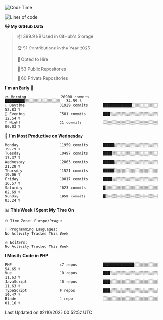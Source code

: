 <!--START_SECTION:waka-->
![Code Time](http://img.shields.io/badge/Code%20Time-1%2C584%20hrs%203%20mins-blue)

![Lines of code](https://img.shields.io/badge/From%20Hello%20World%20I%27ve%20Written-17.2%20million%20lines%20of%20code-blue)

**🐱 My GitHub Data** 

> 📦 399.9 kB Used in GitHub's Storage 
 > 
> 🏆 51 Contributions in the Year 2025
 > 
> 💼 Opted to Hire
 > 
> 📜 53 Public Repositories 
 > 
> 🔑 60 Private Repositories 
 > 
**I'm an Early 🐤** 

```text
🌞 Morning                20908 commits       █████████░░░░░░░░░░░░░░░░   34.59 % 
🌆 Daytime                31929 commits       █████████████░░░░░░░░░░░░   52.83 % 
🌃 Evening                7581 commits        ███░░░░░░░░░░░░░░░░░░░░░░   12.54 % 
🌙 Night                  21 commits          ░░░░░░░░░░░░░░░░░░░░░░░░░   00.03 % 
```
📅 **I'm Most Productive on Wednesday** 

```text
Monday                   11959 commits       █████░░░░░░░░░░░░░░░░░░░░   19.79 % 
Tuesday                  10497 commits       ████░░░░░░░░░░░░░░░░░░░░░   17.37 % 
Wednesday                12863 commits       █████░░░░░░░░░░░░░░░░░░░░   21.28 % 
Thursday                 11521 commits       █████░░░░░░░░░░░░░░░░░░░░   19.06 % 
Friday                   10017 commits       ████░░░░░░░░░░░░░░░░░░░░░   16.57 % 
Saturday                 1623 commits        █░░░░░░░░░░░░░░░░░░░░░░░░   02.69 % 
Sunday                   1959 commits        █░░░░░░░░░░░░░░░░░░░░░░░░   03.24 % 
```


📊 **This Week I Spent My Time On** 

```text
🕑︎ Time Zone: Europe/Prague

💬 Programming Languages: 
No Activity Tracked This Week

🔥 Editors: 
No Activity Tracked This Week
```

**I Mostly Code in PHP** 

```text
PHP                      47 repos            ██████████████░░░░░░░░░░░   54.65 % 
Vue                      10 repos            ███░░░░░░░░░░░░░░░░░░░░░░   11.63 % 
JavaScript               10 repos            ███░░░░░░░░░░░░░░░░░░░░░░   11.63 % 
TypeScript               9 repos             ███░░░░░░░░░░░░░░░░░░░░░░   10.47 % 
Blade                    1 repo              ░░░░░░░░░░░░░░░░░░░░░░░░░   01.16 % 
```




 Last Updated on 02/10/2025 00:52:52 UTC
<!--END_SECTION:waka-->
<!--
**AlexKratky/AlexKratky** is a ✨ _special_ ✨ repository because its `README.md` (this file) appears on your GitHub profile.

Here are some ideas to get you started:

- 🔭 I’m currently working on ...
- 🌱 I’m currently learning ...
- 👯 I’m looking to collaborate on ...
- 🤔 I’m looking for help with ...
- 💬 Ask me about ...
- 📫 How to reach me: ...
- 😄 Pronouns: ...
- ⚡ Fun fact: ...
-->

